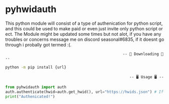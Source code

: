 # pyhwidauth
This python module will consist of a type of authenication for python script,
and this could be used to make paid or even just invite only python script or ect.
The Module might be updated some times but not alot,
if you have any troubles or concerns message me on discord seasonal#6835, if it doesnt go through i probally got termed :(.
```
                                                    -- 📩 Downloading 📩 --
```
```cmd
python -m pip install {url}
```
```
                                                       -- 🖥️ Usage 🖥️ --
```
```py
from pyhwidauth import auth
auth.authenticate(hwid=auth.get_hwid(), url="https://hwids.json") # If your hwid is in "https://hwids.json" it will continue
print("Authenicated!")
```
